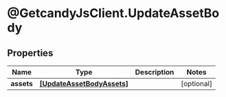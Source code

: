 # @GetcandyJsClient.UpdateAssetBody

## Properties

Name | Type | Description | Notes
------------ | ------------- | ------------- | -------------
**assets** | [**[UpdateAssetBodyAssets]**](UpdateAssetBodyAssets.md) |  | [optional] 


